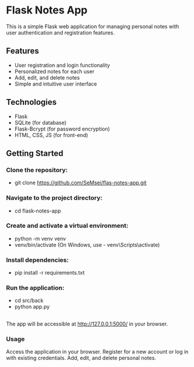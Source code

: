 # Flask Notes App
This is a simple Flask web application for managing personal notes with user authentication and registration features.
## Features
* User registration and login functionality
* Personalized notes for each user
* Add, edit, and delete notes
* Simple and intuitive user interface
## Technologies
* Flask
* SQLite (for database)
* Flask-Bcrypt (for password encryption)
* HTML, CSS, JS (for front-end)
## Getting Started
### Clone the repository:
* git clone https://github.com/SeMsei/flas-notes-app.git
### Navigate to the project directory:
* cd flask-notes-app
### Create and activate a virtual environment:
* python -m venv venv
* venv/bin/activate (On Windows, use - venv\Scripts\activate)
### Install dependencies:
* pip install -r requirements.txt
### Run the application:
* cd src/back
* python app.py
##
The app will be accessible at http://127.0.0.1:5000/ in your browser.

### Usage 
Access the application in your browser. Register for a new account or log in with existing credentials. Add, edit, and delete personal notes.

